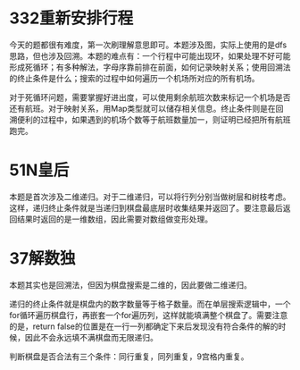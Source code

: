 # 332重新安排行程
今天的题都很有难度，第一次刷理解意思即可。本题涉及图，实际上使用的是dfs思路，但也涉及回溯。本题的难点有：一个行程中可能出现环，如果处理不好可能形成死循环；有多种解法，字母序靠前排在前面，如何记录映射关系；使用回溯法的终止条件是什么；搜索的过程中如何遍历一个机场所对应的所有机场。

对于死循环问题，需要掌握好进出度，可以使用剩余航班次数来标记一个机场是否还有航班。对于映射关系，用Map类型就可以储存相关信息。终止条件则是在回溯便利的过程中，如果遇到的机场个数等于航班数量加一，则证明已经把所有航班跑完。

# 51N皇后
本题是首次涉及二维递归。对于二维递归，可以将行列分别当做树层和树枝考虑。这样，递归终止条件就是当递归到棋盘最底层时收集结果并返回了。要注意最后返回结果时返回的是一维数组，因此需要对数组做变形处理。

# 37解数独
本题其实也是回溯法，但因为棋盘搜索是二维的，因此要做二维递归。

递归的终止条件就是棋盘内的数字数量等于格子数量。而在单层搜索逻辑中，一个for循环遍历棋盘行，再嵌套一个for遍历列，这样就能填满整个棋盘了。需要注意的是，return false的位置是在一行一列都确定下来后发现没有符合条件的解的时候，因此不会永远填不满棋盘而无限递归。

判断棋盘是否合法有三个条件：同行重复，同列重复，9宫格内重复。